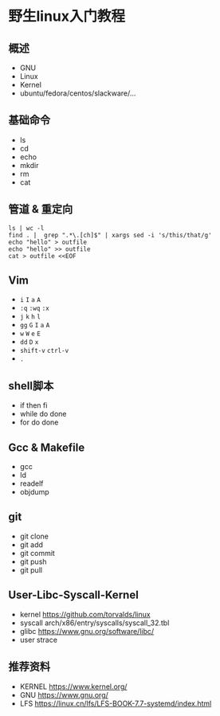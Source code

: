 # 野生linux入门教程
## 概述
- GNU
- Linux
- Kernel
- ubuntu/fedora/centos/slackware/...
## 基础命令
- ls
- cd
- echo
- mkdir
- rm
- cat

## 管道 & 重定向
```
ls | wc -l
find . |  grep ".*\.[ch]$" | xargs sed -i 's/this/that/g'
echo "hello" > outfile
echo "hello" >> outfile
cat > outfile <<EOF
```


## Vim
- `i` `I` `a` `A`
- `:q`  `:wq`  `:x`
- `j` `k` `h` `l`
- `gg`  `G` `I` `a` `A`
- `w` `W` `e` `E`
- `dd` `D` `x` 
- `shift-v` `ctrl-v`
- `.`

## shell脚本
- if then fi
- while do done
- for do done

## Gcc & Makefile
- gcc
- ld
- readelf
- objdump

## git
- git clone
- git add
- git commit
- git push
- git pull

## User-Libc-Syscall-Kernel
- kernel
https://github.com/torvalds/linux
- syscall
arch/x86/entry/syscalls/syscall_32.tbl
- glibc
https://www.gnu.org/software/libc/
- user
strace

## 推荐资料
- KERNEL https://www.kernel.org/
- GNU https://www.gnu.org/
- LFS https://linux.cn/lfs/LFS-BOOK-7.7-systemd/index.html
